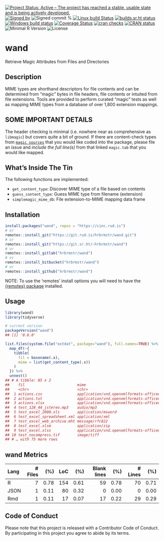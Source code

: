 
[![Project Status: Active – The project has reached a stable, usable
state and is being actively
developed.](https://www.repostatus.org/badges/latest/active.svg)](https://www.repostatus.org/#active)
[![Signed
by](https://img.shields.io/badge/Keybase-Verified-brightgreen.svg)](https://keybase.io/hrbrmstr)
![Signed commit
%](https://img.shields.io/badge/Signed_Commits-100%25-lightgrey.svg)
[![Linux build
Status](https://travis-ci.org/hrbrmstr/wand.svg?branch=master)](https://travis-ci.org/hrbrmstr/wand)
[![builds.sr.ht
status](https://builds.sr.ht/~hrbrmstr/wand.svg)](https://builds.sr.ht/~hrbrmstr/wand?)
[![Windows build
status](https://ci.appveyor.com/api/projects/status/github/hrbrmstr/wand?svg=true)](https://ci.appveyor.com/project/hrbrmstr/wand)
[![Coverage
Status](https://codecov.io/gh/hrbrmstr/wand/branch/master/graph/badge.svg)](https://codecov.io/gh/hrbrmstr/wand)
[![cran
checks](https://cranchecks.info/badges/worst/wand)](https://cranchecks.info/pkgs/wand)
[![CRAN
status](https://www.r-pkg.org/badges/version/wand)](https://www.r-pkg.org/pkg/wand)
![Minimal R
Version](https://img.shields.io/badge/R%3E%3D-3.2.0-blue.svg)
![License](https://img.shields.io/badge/License-MIT-blue.svg)

# wand

Retrieve Magic Attributes from Files and Directories

## Description

MIME types are shorthand descriptors for file contents and can be
determined from “magic” bytes in file headers, file contents or intuited
from file extensions. Tools are provided to perform curated “magic”
tests as well as mapping MIME types from a database of over 1,800
extension mappings.

## SOME IMPORTANT DETAILS

The header checking is minimal (i.e. nowhere near as comprehensive as
`libmagic`) but covers quite a bit of ground. If there are content-check
types from [`magic
sources`](https://github.com/threatstack/libmagic/tree/master/magic/)
that you would like coded into the package, please file an issue and
*include the full line(s)* from that linked `magic.tab` that you would
like mapped.

## What’s Inside The Tin

The following functions are implemented:

  - `get_content_type`: Discover MIME type of a file based on contents
  - `guess_content_type`: Guess MIME type from filename (extension)
  - `simplemagic_mime_db`: File extension-to-MIME mapping data frame

## Installation

``` r
install.packages("wand", repos = "https://cinc.rud.is")
# or
remotes::install_git("https://git.rud.is/hrbrmstr/wand.git")
# or
remotes::install_git("https://git.sr.ht/~hrbrmstr/wand")
# or
remotes::install_gitlab("hrbrmstr/wand")
# or
remotes::install_bitbucket("hrbrmstr/wand")
# or
remotes::install_github("hrbrmstr/wand")
```

NOTE: To use the ‘remotes’ install options you will need to have the
[{remotes} package](https://github.com/r-lib/remotes) installed.

## Usage

``` r
library(wand)
library(tidyverse)

# current verison
packageVersion("wand")
## [1] '0.6.0'
```

``` r
list.files(system.file("extdat", package="wand"), full.names=TRUE) %>% 
  map_df(~{
    tibble(
      fil = basename(.x),
      mime = list(get_content_type(.x))
    )
  }) %>% 
  unnest()
## # A tibble: 85 x 2
##    fil                        mime                                                             
##    <chr>                      <chr>                                                            
##  1 actions.csv                application/vnd.openxmlformats-officedocument.spreadsheetml.sheet
##  2 actions.txt                application/vnd.openxmlformats-officedocument.spreadsheetml.sheet
##  3 actions.xlsx               application/vnd.openxmlformats-officedocument.spreadsheetml.sheet
##  4 test_128_44_jstereo.mp3    audio/mp3                                                        
##  5 test_excel_2000.xls        application/msword                                               
##  6 test_excel_spreadsheet.xml application/xml                                                  
##  7 test_excel_web_archive.mht message/rfc822                                                   
##  8 test_excel.xlsm            application/zip                                                  
##  9 test_excel.xlsx            application/vnd.openxmlformats-officedocument.spreadsheetml.sheet
## 10 test_nocompress.tif        image/tiff                                                       
## # … with 75 more rows
```

## wand Metrics

| Lang | \# Files |  (%) | LoC |  (%) | Blank lines |  (%) | \# Lines |  (%) |
| :--- | -------: | ---: | --: | ---: | ----------: | ---: | -------: | ---: |
| R    |        7 | 0.78 | 154 | 0.61 |          59 | 0.78 |       70 | 0.71 |
| JSON |        1 | 0.11 |  80 | 0.32 |           0 | 0.00 |        0 | 0.00 |
| Rmd  |        1 | 0.11 |  17 | 0.07 |          17 | 0.22 |       29 | 0.29 |

## Code of Conduct

Please note that this project is released with a Contributor Code of
Conduct. By participating in this project you agree to abide by its
terms.
